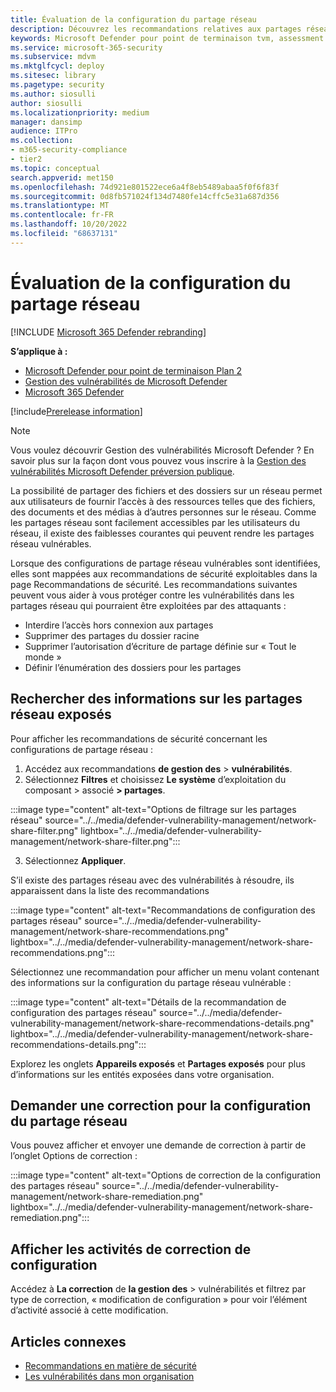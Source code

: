 ```yaml
---
title: Évaluation de la configuration du partage réseau
description: Découvrez les recommandations relatives aux partages réseau dans votre environnement par le biais de la gestion des vulnérabilités.
keywords: Microsoft Defender pour point de terminaison tvm, assessment tvm, threat & vulnerability management, vulnerable CVE, mdvm, Gestion des vulnérabilités Microsoft Defender
ms.service: microsoft-365-security
ms.subservice: mdvm
ms.mktglfcycl: deploy
ms.sitesec: library
ms.pagetype: security
ms.author: siosulli
author: siosulli
ms.localizationpriority: medium
manager: dansimp
audience: ITPro
ms.collection:
- m365-security-compliance
- tier2
ms.topic: conceptual
search.appverid: met150
ms.openlocfilehash: 74d921e801522ece6a4f8eb5489abaa5f0f6f83f
ms.sourcegitcommit: 0d8fb571024f134d7480fe14cffc5e31a687d356
ms.translationtype: MT
ms.contentlocale: fr-FR
ms.lasthandoff: 10/20/2022
ms.locfileid: "68637131"
---
```

# <a name="network-share-configuration-assessment"></a>Évaluation de la configuration du partage réseau

[!INCLUDE [Microsoft 365 Defender rebranding](../../includes/microsoft-defender.md)]

**S’applique à :**

- [Microsoft Defender pour point de terminaison Plan 2](https://go.microsoft.com/fwlink/?linkid=2154037)
- [Gestion des vulnérabilités de Microsoft Defender](index.yml)
- [Microsoft 365 Defender](https://go.microsoft.com/fwlink/?linkid=2118804)

[!include[Prerelease information](../../includes/prerelease.md)]

>[!Note]
> Vous voulez découvrir Gestion des vulnérabilités Microsoft Defender ? En savoir plus sur la façon dont vous pouvez vous inscrire à la [Gestion des vulnérabilités Microsoft Defender préversion publique](../defender-vulnerability-management/get-defender-vulnerability-management.md).

La possibilité de partager des fichiers et des dossiers sur un réseau permet aux utilisateurs de fournir l’accès à des ressources telles que des fichiers, des documents et des médias à d’autres personnes sur le réseau. Comme les partages réseau sont facilement accessibles par les utilisateurs du réseau, il existe des faiblesses courantes qui peuvent rendre les partages réseau vulnérables.

Lorsque des configurations de partage réseau vulnérables sont identifiées, elles sont mappées aux recommandations de sécurité exploitables dans la page Recommandations de sécurité. Les recommandations suivantes peuvent vous aider à vous protéger contre les vulnérabilités dans les partages réseau qui pourraient être exploitées par des attaquants :

- Interdire l’accès hors connexion aux partages
- Supprimer des partages du dossier racine
- Supprimer l’autorisation d’écriture de partage définie sur « Tout le monde »
- Définir l’énumération des dossiers pour les partages

## <a name="find-information-about-exposed-network-shares"></a>Rechercher des informations sur les partages réseau exposés

Pour afficher les recommandations de sécurité concernant les configurations de partage réseau :

1. Accédez aux recommandations **de gestion des** > **vulnérabilités**.
2. Sélectionnez **Filtres** et choisissez **Le système** d’exploitation du composant  >  associé **> partages**.

:::image type="content" alt-text="Options de filtrage sur les partages réseau" source="../../media/defender-vulnerability-management/network-share-filter.png" lightbox="../../media/defender-vulnerability-management/network-share-filter.png":::

3. Sélectionnez **Appliquer**.

S’il existe des partages réseau avec des vulnérabilités à résoudre, ils apparaissent dans la liste des recommandations

:::image type="content" alt-text="Recommandations de configuration des partages réseau" source="../../media/defender-vulnerability-management/network-share-recommendations.png" lightbox="../../media/defender-vulnerability-management/network-share-recommendations.png":::

Sélectionnez une recommandation pour afficher un menu volant contenant des informations sur la configuration du partage réseau vulnérable :

:::image type="content" alt-text="Détails de la recommandation de configuration des partages réseau" source="../../media/defender-vulnerability-management/network-share-recommendations-details.png" lightbox="../../media/defender-vulnerability-management/network-share-recommendations-details.png":::

Explorez les onglets **Appareils exposés** et **Partages exposés** pour plus d’informations sur les entités exposées dans votre organisation.

## <a name="request-remediation-for-the-network-share-configuration"></a>Demander une correction pour la configuration du partage réseau

Vous pouvez afficher et envoyer une demande de correction à partir de l’onglet Options de correction :

:::image type="content" alt-text="Options de correction de la configuration des partages réseau" source="../../media/defender-vulnerability-management/network-share-remediation.png" lightbox="../../media/defender-vulnerability-management/network-share-remediation.png":::

## <a name="view-configuration-remediation-activities"></a>Afficher les activités de correction de configuration

Accédez à **La correction** de **la gestion des** >  vulnérabilités et filtrez par type de correction, « modification de configuration » pour voir l’élément d’activité associé à cette modification.

## <a name="related-articles"></a>Articles connexes

- [Recommandations en matière de sécurité](tvm-security-recommendation.md)
- [Les vulnérabilités dans mon organisation](tvm-weaknesses.md)